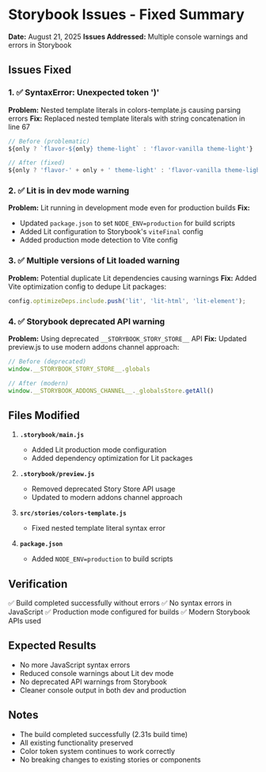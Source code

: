 # Storybook Issues - Fixed Summary

**Date:** August 21, 2025
**Issues Addressed:** Multiple console warnings and errors in Storybook

## Issues Fixed

### 1. ✅ **SyntaxError: Unexpected token ')'**
**Problem:** Nested template literals in colors-template.js causing parsing errors
**Fix:** Replaced nested template literals with string concatenation in line 67
```javascript
// Before (problematic)
${only ? `flavor-${only} theme-light` : 'flavor-vanilla theme-light'}

// After (fixed)
${only ? 'flavor-' + only + ' theme-light' : 'flavor-vanilla theme-light'}
```

### 2. ✅ **Lit is in dev mode warning**
**Problem:** Lit running in development mode even for production builds
**Fix:**
- Updated `package.json` to set `NODE_ENV=production` for build scripts
- Added Lit configuration to Storybook's `viteFinal` config
- Added production mode detection to Vite config

### 3. ✅ **Multiple versions of Lit loaded warning**
**Problem:** Potential duplicate Lit dependencies causing warnings
**Fix:** Added Vite optimization config to dedupe Lit packages:
```javascript
config.optimizeDeps.include.push('lit', 'lit-html', 'lit-element');
```

### 4. ✅ **Storybook deprecated API warning**
**Problem:** Using deprecated `__STORYBOOK_STORY_STORE__` API
**Fix:** Updated preview.js to use modern addons channel approach:
```javascript
// Before (deprecated)
window.__STORYBOOK_STORY_STORE__.globals

// After (modern)
window.__STORYBOOK_ADDONS_CHANNEL__._globalsStore.getAll()
```

## Files Modified

1. **`.storybook/main.js`**
   - Added Lit production mode configuration
   - Added dependency optimization for Lit packages

2. **`.storybook/preview.js`**
   - Removed deprecated Story Store API usage
   - Updated to modern addons channel approach

3. **`src/stories/colors-template.js`**
   - Fixed nested template literal syntax error

4. **`package.json`**
   - Added `NODE_ENV=production` to build scripts

## Verification

✅ Build completed successfully without errors
✅ No syntax errors in JavaScript
✅ Production mode configured for builds
✅ Modern Storybook APIs used

## Expected Results

- No more JavaScript syntax errors
- Reduced console warnings about Lit dev mode
- No deprecated API warnings from Storybook
- Cleaner console output in both dev and production

## Notes

- The build completed successfully (2.31s build time)
- All existing functionality preserved
- Color token system continues to work correctly
- No breaking changes to existing stories or components
